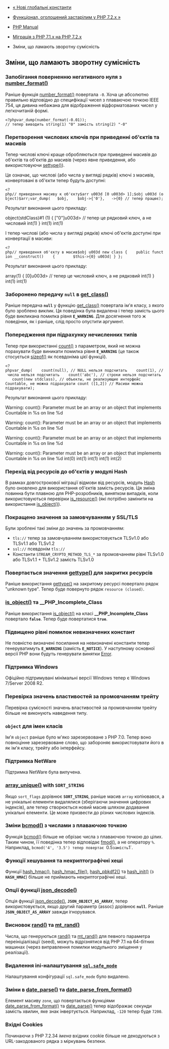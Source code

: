 - [« Нові глобальні константи](migration72.constants.md)
- [Функціонал, оголошений застарілим у PHP 7.2.x
»](migration72.deprecated.md)

- [PHP Manual](index.md)
- [Міграція з PHP 7.1.x на PHP 7.2.x](migration72.md)
- Зміни, що ламають зворотну сумісність

## Зміни, що ламають зворотну сумісність

### Запобігання поверненню негативного нуля з [number_format()](function.number-format.md)

Раніше функція [number_format()](function.number-format.md) повертала
`-0`. Хоча це абсолютно правильно відповідно до специфікації
чисел з плаваючою точкою IEEE 754, ця дивина небажана для
відображення відформатованих чисел у легкочитаній формі.

`<?phpvar_dump(number_format(-0.01)); // тепер виводить string(1) "0" замість string(2) "-0" `

### Перетворення числових ключів при приведенні об'єктів та масивів

Тепер числові ключі краще обробляються при приведенні масивів до
об'єктів та об'єктів до масивів (через явне приведення, або використовуючи
[settype()](function.settype.md)).

Це означає, що числові (або числа у вигляді рядків) ключі з масивів,
конвертовані в об'єкти тепер будуть доступні:

`<?php// приведення масиву к об'єкту$arr u003d [0 u003d> 1];$obj u003d (object)$arr;var_dump(   $obj,    $obj->{'0'},   ->{0} // тепер працює); `

Результат виконання цього прикладу:

object(stdClass)#1 (1) {
["0"]u003d> // тепер це рядковий ключ, а не числовий
int(1)
}
int(1)
int(1)

І тепер числові (або числа у вигляді рядків) ключі об'єктів доступні при
конвертації в масиви:

` <?php// приведення об'єкту в масив$obj u003d new class {    public function __construct()    {        $this->{0} u003d| } }; `

Результат виконання цього прикладу:

array(1) {
[0]u003d> // тепер це числовий ключ, а не рядковий
int(1)
}
int(1)
int(1)

### Заборонено передачу **`null`** в [get_class()](function.get-class.md)

Раніше передача **`null`** у функцію
[get_class()](function.get-class.md) повертала ім'я класу, з
якого було зроблено виклик. Ця поведінка була видалена і тепер замість
цього буде викликана помилка рівня **`E_WARNING`**. Для досягнення того
ж поведінки, як і раніше, слід просто опустити аргумент.

### Попередження при підрахунку нечисленних типів

Тепер при використанні [count()](function.count.md) з параметром,
який не можна порахувати буде виникати помилка рівня **`E_WARNING`**
(це також стосується [sizeof()](function.sizeof.md) як псевдоніма цієї
функції).

` <?phpvar_dump(    count(null), // NULL нельзя подсчитать    count(1), // числа нельзя подсчитать    count('abc'), // строки нельзя подсчитать    count(new stdclass), // объекты, не реализующие интерфейс Countable, не можна підрахувати count ([1,2]) // Масиви можна підрахувати); `

Результат виконання цього прикладу:

Warning: count(): Parameter must be an array or an object that implements Countable in %s on line %d

Warning: count(): Parameter must be an array or an object that implements Countable in %s on line %d

Warning: count(): Parameter must be an array or an object that implements Countable in %s on line %d

Warning: count(): Parameter must be an array or an object that implements Countable in %s on line %d
int(0)
int(1)
int(1)
int(1)
int(2)

### Перехід від ресурсів до об'єктів у модулі Hash

В рамках довгострокової міграції відмови від ресурсів, модуль
[Hash](book.hash.md) було оновлено для використання об'єктів замість
ресурсів. Ця зміна повинна бути плавною для PHP-розробників,
винятком випадків, коли використовуються перевірки
[is_resource()](function.is-resource.md) (які потрібно замінити на
використання [is_object()](function.is-object.md)).

### Покращено значення за замовчуванням у SSL/TLS

Були зроблені такі зміни до значень за промовчанням:

- `tls://` тепер за замовчуванням використовується TLSv1.0 або TLSv1.1 або
TLSv1.2
- `ssl://` псевдонім `tls://`
- Константи `STREAM_CRYPTO_METHOD_TLS_*` за промовчанням рівні TLSv1.0
або TLSv1.1 + TLSv1.2 замість TLSv1.0

### Повертається значення [gettype()](function.gettype.md) для закритих ресурсів

Раніше використання [gettype()](function.gettype.md) на закритому
ресурсі повертало рядок "unknown type". Тепер буде повернуто
рядок ``resource (closed)``.

### [is_object()](function.is-object.md) та **\_\_PHP_Incomplete_Class**

Раніше використання [is_object()](function.is-object.md) на класі
**\_\_PHP_Incomplete_Class** повертало **`false`**. Тепер буде
повертатися **`true`**.

### Підвищено рівні помилок невизначених констант

Не повністю визначені посилання на невизначені константи тепер
генеруватимуть **`E_WARNING`** (замість **`E_NOTICE`**). У наступному
основної версії PHP вони будуть генерувати винятки
[Error](class.error.md).

### Підтримка Windows

Офіційно підтримувані мінімальні версії Windows тепер є
Windows 7/Server 2008 R2.

### Перевірка значень властивостей за промовчанням трейту

Перевірка сумісності значень властивостей за промовчанням трейту більше не
виконують наведення типу.

### `object` для імен класів

Ім'я `object` раніше було м'яко зарезервоване з PHP 7.0. Тепер воно
повноцінне зарезервоване слово, що забороняє використовувати його в
як ім'я класу, трейту або інтерфейсу.

### Підтримка NetWare

Підтримка NetWare була вилучена.

### [array_unique()](function.array-unique.md) with **`SORT_STRING`**

Якщо `sort_flags` дорівнює **`SORT_STRING`**, раніше масив `array`
копіювався, а не унікальні елементи видалялися (зберігаючи значення
цифрових індексів), але тепер створюється новий масив шляхом додавання
унікальні елементи. Це може призвести до різних числових індексів.

### Зміни [bcmod()](function.bcmod.md) з числами з плаваючою точкою

Функція [bcmod()](function.bcmod.md) більше не обрізає числа з
плаваючою точкою до цілих. Таким чином, її поведінка тепер
відповідає [fmod()](function.fmod.md), а не оператору `%`.
Наприклад, `bcmod('4', '3.5') тепер повертає `0.5` замість `1`.

### Функції хешування та некриптографічні хеші

Функції [hash_hmac()](function.hash-hmac.md),
[hash_hmac_file()](function.hash-hmac-file.md),
[hash_pbkdf2()](function.hash-pbkdf2.md) та
[hash_init()](function.hash-init.md) (з **`HASH_HMAC`**) більше не
приймають некриптографічні хеші.

### Опції функції [json_decode()](function.json-decode.md)

Опція функції [json_decode()](function.json-decode.md),
**`JSON_OBJECT_AS_ARRAY`**, тепер використовується, якщо другий параметр
(assoc) дорівнює **`null`**. Раніше **`JSON_OBJECT_AS_ARRAY`** завжди
ігнорувався.

### Висновок [rand()](function.rand.md) та [mt_rand()](function.mt-rand.md)

Числа, що генеруються [rand()](function.rand.md) та
[mt_rand()](function.mt-rand.md) для певного параметра
переініціалізації (seed), можуть відрізнятися від PHP 7.1 на 64-бітних
машинах (через виправлення помилки модульного зміщення у реалізації).

### Видалення ini-налаштування [`sql.safe_mode`](ini.core.md#ini.sql.safe-mode)

Налаштування конфігурації `sql.safe_mode` було видалено.

### Зміни в [date_parse()](function.date-parse.md) та [date_parse_from_format()](function.date-parse-from-format.md)

Елемент масиву `zone`, що повертається функціями
[date_parse_from_format()](function.date-parse-from-format.md) та
[date_parse()](function.date-parse.md) тепер відображає секунди
замість хвилин, яке знак інвертується. Наприклад, `-120` тепер буде
`7200`.

### Вхідні Cookies

Починаючи з PHP 7.2.34 *імена* вхідних cookie більше не декодуються з
URL-закодованого рядка з міркувань безпеки.

